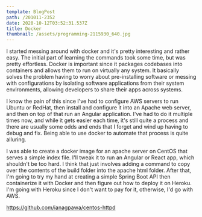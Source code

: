 ```yaml
---
template: BlogPost
path: /201011-2352
date: 2020-10-12T03:52:31.537Z
title: Docker
thumbnail: /assets/programming-2115930_640.jpg
---
```

I started messing around with docker and it's pretty interesting and rather easy.  The initial part of learning the commands took some time, but was pretty effortless.  Docker is important since it packages codebases into containers and allows them to run on virtually any system.  It basically solves the problem having to worry about pre-installing software or messing with configurations by isolating software applications from their system environments, allowing developers to share their apps across systems.

I know the pain of this since I've had to configure AWS servers to run Ubuntu or RedHat, then install and configure it into an Apache web server, and then on top of that run an Angular application.  I've had to do it multiple times now, and while it gets easier each time, it's still quite a process and there are usually some odds and ends that I forget and wind up having to debug and fix.  Being able to use docker to automate that process is quite alluring.

I was able to create a docker image for an apache server on CentOS that serves a simple index file.  I'll tweak it to run an Angular or React app, which shouldn't be too hard.  I think that just involves adding a command to copy over the contents of the build folder into the apache html folder.  After that, I'm going to try my hand at creating a simple Spring Boot API then containerize it with Docker and then figure out how to deploy it on Heroku.  I'm going with Heroku since I don't want to pay for it, otherwise, I'd go with AWS.

https://github.com/ianagpawa/centos-httpd